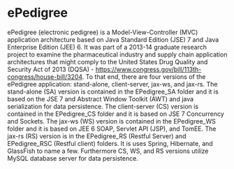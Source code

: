 # ePedigree
ePedigree (electronic pedigree) is a Model-View-Controller (MVC) application architecture based on Java Standard Edition (JSE) 7 and Java Enterprise Edition (JEE) 6. It was part of a 2013-14 graduate research project to examine the pharmaceutical industry and supply chain application architectures that might comply to the United States Drug Quality and Security Act of 2013 (DQSA) - https://www.congress.gov/bill/113th-congress/house-bill/3204. To that end, there are four versions of the ePedigree application: stand-alone, client-server, jax-ws, and jax-rs. The stand-alone (SA) version is contained in the EPedigree_SA folder and it is based on the JSE 7 and Abstract Window Toolkit (AWT) and java serialization for data persistence. The client-server (CS) version is contained in the EPedigree_CS folder and it is based on JSE 7 Concurrency and Sockets. The jax-ws (WS) version is contained in the EPedigree_WS folder and it is based on JEE 6 SOAP, Servlet API (JSP), and TomEE. The jax-rs (RS) version is in the EPedigree_RS (Restful Server) and EPedigree_RSC (Restful client) folders. It is uses Spring, Hibernate, and GlassFish to name a few. Furthermore CS, WS, and RS versions utilize MySQL database server for data persistence. 
